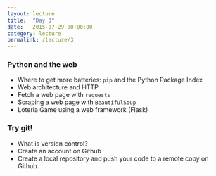 ```yaml
---
layout: lecture
title:  "Day 3"
date:   2015-07-29 00:00:00
category: lecture
permalink: /lecture/3
---
```


### Python and the web

- Where to get more batteries: `pip` and the Python Package Index
- Web architecture and HTTP
- Fetch a web page with `requests`
- Scraping a web page with `BeautifulSoup`
- Loteria Game using a web framework (Flask)


### Try git!

- What is version control?
- Create an account on Github
- Create a local repository and push your code to a remote copy on Github.

